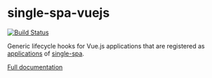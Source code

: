 # single-spa-vuejs
[![Build Status](https://travis-ci.org/CanopyTax/single-spa-vue.svg?branch=master)](https://travis-ci.org/CanopyTax/single-spa-vue)

Generic lifecycle hooks for Vue.js applications that are registered as [applications](https://github.com/CanopyTax/single-spa/blob/master/docs/applications.md#registered-applications) of [single-spa](https://github.com/CanopyTax/single-spa).

[Full documentation](https://single-spa.js.org/docs/ecosystem-vue.html)
